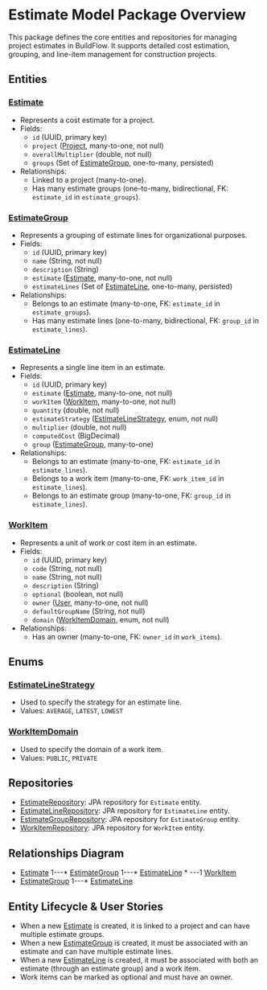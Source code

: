 # Estimate Model Package Overview

This package defines the core entities and repositories for managing project estimates in BuildFlow. It supports
detailed cost estimation, grouping, and line-item management for construction projects.

## Entities

### [Estimate](./Estimate.java)

- Represents a cost estimate for a project.
- Fields:
    - `id` (UUID, primary key)
    - `project` ([Project](../project/Project.java), many-to-one, not null)
    - `overallMultiplier` (double, not null)
    - `groups` (Set of [EstimateGroup](./EstimateGroup.java), one-to-many, persisted)
- Relationships:
    - Linked to a project (many-to-one).
    - Has many estimate groups (one-to-many, bidirectional, FK: `estimate_id` in `estimate_groups`).

### [EstimateGroup](./EstimateGroup.java)

- Represents a grouping of estimate lines for organizational purposes.
- Fields:
    - `id` (UUID, primary key)
    - `name` (String, not null)
    - `description` (String)
    - `estimate` ([Estimate](./Estimate.java), many-to-one, not null)
    - `estimateLines` (Set of [EstimateLine](./EstimateLine.java), one-to-many, persisted)
- Relationships:
    - Belongs to an estimate (many-to-one, FK: `estimate_id` in `estimate_groups`).
    - Has many estimate lines (one-to-many, bidirectional, FK: `group_id` in `estimate_lines`).

### [EstimateLine](./EstimateLine.java)

- Represents a single line item in an estimate.
- Fields:
    - `id` (UUID, primary key)
    - `estimate` ([Estimate](./Estimate.java), many-to-one, not null)
    - `workItem` ([WorkItem](./WorkItem.java), many-to-one, not null)
    - `quantity` (double, not null)
    - `estimateStrategy` ([EstimateLineStrategy](./EstimateLineStrategy.java), enum, not null)
    - `multiplier` (double, not null)
    - `computedCost` (BigDecimal)
    - `group` ([EstimateGroup](./EstimateGroup.java), many-to-one)
- Relationships:
    - Belongs to an estimate (many-to-one, FK: `estimate_id` in `estimate_lines`).
    - Belongs to a work item (many-to-one, FK: `work_item_id` in `estimate_lines`).
    - Belongs to an estimate group (many-to-one, FK: `group_id` in `estimate_lines`).

### [WorkItem](./WorkItem.java)

- Represents a unit of work or cost item in an estimate.
- Fields:
    - `id` (UUID, primary key)
    - `code` (String, not null)
    - `name` (String, not null)
    - `description` (String)
    - `optional` (boolean, not null)
    - `owner` ([User](../user/User.java), many-to-one, not null)
    - `defaultGroupName` (String, not null)
    - `domain` ([WorkItemDomain](./WorkItemDomain.java), enum, not null)
- Relationships:
    - Has an owner (many-to-one, FK: `owner_id` in `work_items`).

## Enums

### [EstimateLineStrategy](./EstimateLineStrategy.java)

- Used to specify the strategy for an estimate line.
- Values: `AVERAGE`, `LATEST`, `LOWEST`

### [WorkItemDomain](./WorkItemDomain.java)
- Used to specify the domain of a work item.
- Values: `PUBLIC`, `PRIVATE`

## Repositories

- [EstimateRepository](./EstimateRepository.java): JPA repository for `Estimate` entity.
- [EstimateLineRepository](./EstimateLineRepository.java): JPA repository for `EstimateLine` entity.
- [EstimateGroupRepository](./EstimateGroupRepository.java): JPA repository for `EstimateGroup` entity.
- [WorkItemRepository](./WorkItemRepository.java): JPA repository for `WorkItem` entity.

## Relationships Diagram

- [Estimate](./Estimate.java) 1---* [EstimateGroup](./EstimateGroup.java) 1---* [EstimateLine](./EstimateLine.java) *
  ---1 [WorkItem](./WorkItem.java)
- [EstimateGroup](./EstimateGroup.java) 1---* [EstimateLine](./EstimateLine.java)

## Entity Lifecycle & User Stories

- When a new [Estimate](./Estimate.java) is created, it is linked to a project and can have multiple estimate groups.
- When a new [EstimateGroup](./EstimateGroup.java) is created, it must be associated with an estimate and can have
  multiple estimate lines.
- When a new [EstimateLine](./EstimateLine.java) is created, it must be associated with both an estimate (through an
  estimate group) and a work item.
- Work items can be marked as optional and must have an owner.
